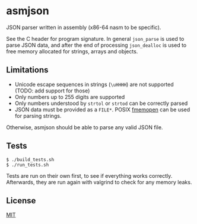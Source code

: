 asmjson
=======

JSON parser written in assembly (x86-64 nasm to be specific).

See the C header for program signature. In general `json_parse` is used to parse JSON data,
and after the end of processing `json_dealloc` is used to free memory allocated
for strings, arrays and objects.


Limitations
-----------

- Unicode escape sequences in strings (`\uHHHH`) are not supported (TODO: add support for those)
- Only numbers up to 255 digits are supported
- Only numbers understood by `strtol` or `strtod` can be correctly parsed
- JSON data must be provided as a `FILE*`. POSIX [fmemopen](https://manpages.debian.org/stable/manpages-dev/fmemopen.3.en.html)
    can be used for parsing strings.

Otherwise, asmjson should be able to parse any valid JSON file.


Tests
-----

```console
$ ./build_tests.sh
$ ./run_tests.sh
```

Tests are run on their own first, to see if everything works correctly.
Afterwards, they are run again with valgrind to check for any memory leaks.


License
-------

[MIT](LICENSE)
